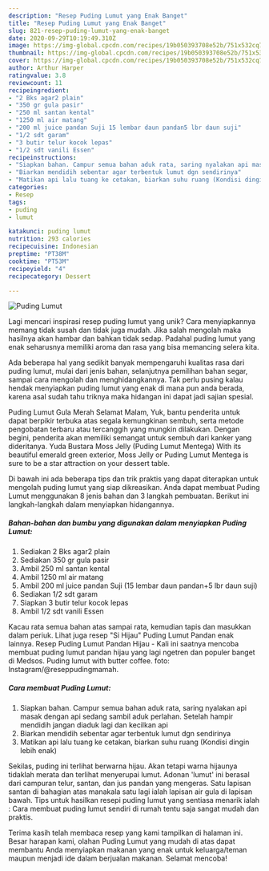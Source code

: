 ```yaml
---
description: "Resep Puding Lumut yang Enak Banget"
title: "Resep Puding Lumut yang Enak Banget"
slug: 821-resep-puding-lumut-yang-enak-banget
date: 2020-09-29T10:19:49.310Z
image: https://img-global.cpcdn.com/recipes/19b050393708e52b/751x532cq70/puding-lumut-foto-resep-utama.jpg
thumbnail: https://img-global.cpcdn.com/recipes/19b050393708e52b/751x532cq70/puding-lumut-foto-resep-utama.jpg
cover: https://img-global.cpcdn.com/recipes/19b050393708e52b/751x532cq70/puding-lumut-foto-resep-utama.jpg
author: Arthur Harper
ratingvalue: 3.8
reviewcount: 11
recipeingredient:
- "2 Bks agar2 plain"
- "350 gr gula pasir"
- "250 ml santan kental"
- "1250 ml air matang"
- "200 ml juice pandan Suji 15 lembar daun pandan5 lbr daun suji"
- "1/2 sdt garam"
- "3 butir telur kocok lepas"
- "1/2 sdt vanili Essen"
recipeinstructions:
- "Siapkan bahan. Campur semua bahan aduk rata, saring nyalakan api masak dengan api sedang sambil aduk perlahan. Setelah hampir mendidih jangan diaduk lagi dan kecilkan api"
- "Biarkan mendidih sebentar agar terbentuk lumut dgn sendirinya"
- "Matikan api lalu tuang ke cetakan, biarkan suhu ruang (Kondisi dingin lebih enak)"
categories:
- Resep
tags:
- puding
- lumut

katakunci: puding lumut 
nutrition: 293 calories
recipecuisine: Indonesian
preptime: "PT38M"
cooktime: "PT53M"
recipeyield: "4"
recipecategory: Dessert

---
```



![Puding Lumut](https://img-global.cpcdn.com/recipes/19b050393708e52b/751x532cq70/puding-lumut-foto-resep-utama.jpg)

Lagi mencari inspirasi resep puding lumut yang unik? Cara menyiapkannya memang tidak susah dan tidak juga mudah. Jika salah mengolah maka hasilnya akan hambar dan bahkan tidak sedap. Padahal puding lumut yang enak seharusnya memiliki aroma dan rasa yang bisa memancing selera kita.

Ada beberapa hal yang sedikit banyak mempengaruhi kualitas rasa dari puding lumut, mulai dari jenis bahan, selanjutnya pemilihan bahan segar, sampai cara mengolah dan menghidangkannya. Tak perlu pusing kalau hendak menyiapkan puding lumut yang enak di mana pun anda berada, karena asal sudah tahu triknya maka hidangan ini dapat jadi sajian spesial.

Puding Lumut Gula Merah Selamat Malam, Yuk, bantu penderita untuk dapat berpikir terbuka atas segala kemungkinan sembuh, serta metode pengobatan terbaru atau tercanggih yang mungkin dilakukan. Dengan begini, penderita akan memiliki semangat untuk sembuh dari kanker yang dideritanya. Yuda Bustara Moss Jelly (Puding Lumut Mentega) With its beautiful emerald green exterior, Moss Jelly or Puding Lumut Mentega is sure to be a star attraction on your dessert table.


Di bawah ini ada beberapa tips dan trik praktis yang dapat diterapkan untuk mengolah puding lumut yang siap dikreasikan. Anda dapat membuat Puding Lumut menggunakan 8 jenis bahan dan 3 langkah pembuatan. Berikut ini langkah-langkah dalam menyiapkan hidangannya.

<!--inarticleads1-->

##### Bahan-bahan dan bumbu yang digunakan dalam menyiapkan Puding Lumut:

1. Sediakan 2 Bks agar2 plain
1. Sediakan 350 gr gula pasir
1. Ambil 250 ml santan kental
1. Ambil 1250 ml air matang
1. Ambil 200 ml juice pandan Suji (15 lembar daun pandan+5 lbr daun suji)
1. Sediakan 1/2 sdt garam
1. Siapkan 3 butir telur kocok lepas
1. Ambil 1/2 sdt vanili Essen


Kacau rata semua bahan atas sampai rata, kemudian tapis dan masukkan dalam periuk. Lihat juga resep &#34;Si Hijau&#34; Puding Lumut Pandan enak lainnya. Resep Puding Lumut Pandan Hijau - Kali ini saatnya mencoba membuat puding lumut pandan hijau yang lagi ngetren dan populer banget di Medsos. Puding lumut with butter coffee. foto: Instagram/@reseppudingmamah. 

<!--inarticleads2-->

##### Cara membuat Puding Lumut:

1. Siapkan bahan. Campur semua bahan aduk rata, saring nyalakan api masak dengan api sedang sambil aduk perlahan. Setelah hampir mendidih jangan diaduk lagi dan kecilkan api
1. Biarkan mendidih sebentar agar terbentuk lumut dgn sendirinya
1. Matikan api lalu tuang ke cetakan, biarkan suhu ruang (Kondisi dingin lebih enak)


Sekilas, puding ini terlihat berwarna hijau. Akan tetapi warna hijaunya tidaklah merata dan terlihat menyerupai lumut. Adonan &#39;lumut&#39; ini berasal dari campuran telur, santan, dan jus pandan yang mengeras. Satu lapisan santan di bahagian atas manakala satu lagi ialah lapisan air gula di lapisan bawah. Tips untuk hasilkan resepi puding lumut yang sentiasa menarik ialah : Cara membuat puding lumut sendiri di rumah tentu saja sangat mudah dan praktis. 

Terima kasih telah membaca resep yang kami tampilkan di halaman ini. Besar harapan kami, olahan Puding Lumut yang mudah di atas dapat membantu Anda menyiapkan makanan yang enak untuk keluarga/teman maupun menjadi ide dalam berjualan makanan. Selamat mencoba!
